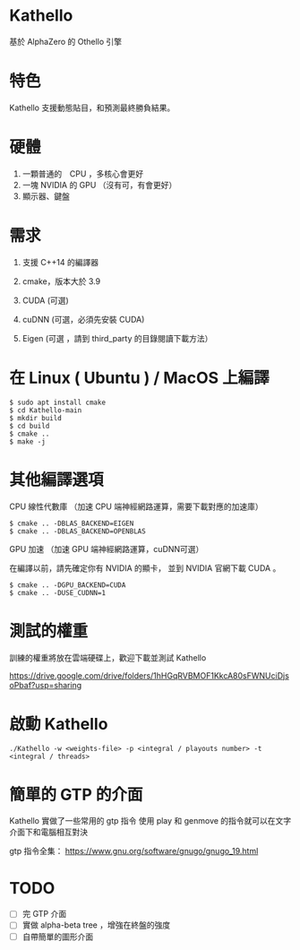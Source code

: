 # Kathello

基於 AlphaZero 的 Othello 引擎

# 特色

Kathello 支援動態貼目，和預測最終勝負結果。

# 硬體

1. 一顆普通的　CPU ，多核心會更好
2. 一塊 NVIDIA 的 GPU （沒有可，有會更好）
3. 顯示器、鍵盤

# 需求

1. 支援 C++14 的編譯器

2. cmake，版本大於 3.9

3. CUDA (可選)

4. cuDNN (可選，必須先安裝 CUDA)

5. Eigen (可選 ，請到 third_party 的目錄閱讀下載方法）

# 在 Linux ( Ubuntu ) / MacOS 上編譯

    $ sudo apt install cmake
    $ cd Kathello-main
    $ mkdir build
    $ cd build
    $ cmake ..
    $ make -j


# 其他編譯選項

CPU 線性代數庫 （加速 CPU 端神經網路運算，需要下載對應的加速庫）

    $ cmake .. -DBLAS_BACKEND=EIGEN
    $ cmake .. -DBLAS_BACKEND=OPENBLAS
    

GPU 加速 （加速 GPU 端神經網路運算，cuDNN可選）

在編譯以前，請先確定你有 NVIDIA 的顯卡， 並到 NVIDIA 官網下載 CUDA 。

    $ cmake .. -DGPU_BACKEND=CUDA
    $ cmake .. -DUSE_CUDNN=1


# 測試的權重

訓練的權重將放在雲端硬碟上，歡迎下載並測試 Kathello

https://drive.google.com/drive/folders/1hHGqRVBMOF1KkcA80sFWNUciDjsoPbaf?usp=sharing


# 啟動 Kathello 

    ./Kathello -w <weights-file> -p <integral / playouts number> -t <integral / threads>

# 簡單的 GTP 的介面

Kathello 實做了一些常用的 gtp 指令
使用 play 和 genmove 的指令就可以在文字介面下和電腦相互對決

gtp 指令全集： https://www.gnu.org/software/gnugo/gnugo_19.html

# TODO

- [ ] 完 GTP 介面
- [ ] 實做 alpha-beta tree ，增強在終盤的強度
- [ ] 自帶簡單的圖形介面
